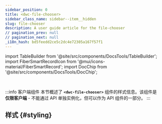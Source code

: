 ```yaml
---
sidebar_position: 0
title: <dwc-file-chooser>
sidebar_class_name: sidebar--item__hidden
slug: file-chooser
description: A user guide article for the file-chooser
// pagination_prev: null
// pagination_next: null
_i18n_hash: bd5feedd2ce5c2dc4e72305a167f57f1
---
```

import TableBuilder from '@site/src/components/DocsTools/TableBuilder';
import FiberSmartRecordIcon from '@mui/icons-material/FiberSmartRecord';
import DocChip from '@site/src/components/DocsTools/DocChip';

<DocChip chip='shadow' />

<br />

:::info 客户端组件
本节概述了 **`<dwc-file-chooser>`** 组件的样式信息。该组件是 **仅限客户端** - 不能通过 API 单独实例化，但可以作为 API 组件的一部分。
:::

## 样式 {#styling}

<TableBuilder name="dwc-file-chooser" clientComponent />
